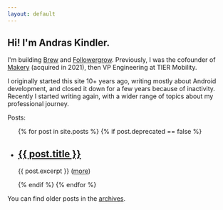 ```yaml
---
layout: default
---
```


<h2 class="home-title">Hi! I'm Andras Kindler.</h2>

<p>I'm building <a href="https://brew.dev" target="_blank">Brew</a> and <a href="https://followergrow.com" target="_blank">Followergrow</a>. Previously, I was the cofounder of <a href="https://makery.co" target="_blank">Makery</a> (acquired in 2021), then VP Engineering at TIER Mobility.</p>

<p>
I originally started this site 10+ years ago, writing mostly about Android development, and closed it down for a few years because of inactivity. Recently I started writing again, with a wider range of topics about my professional journey.</p>

<p class="home-title">Posts:</p>

<ul class="post-list">
    {% for post in site.posts %}
        {% if post.deprecated == false %}
      	<li>
            <h2>
      		    <a href="{{ post.url }}">{{ post.title }}</a>
            </h2>
      		<p class="post-excerpt">{{ post.excerpt }} (<a href="{{ post.url }}">more</a>)</p>
		</li>
        {% endif %}
    {% endfor %}
</ul>

<p>You can find older posts in the <a href="/archives">archives</a>.</p>